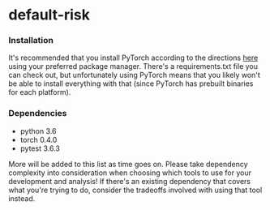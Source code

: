 # default-risk

### Installation
It's recommended that you install PyTorch according to the directions [here](https://pytorch.org/) using your preferred package manager.  There's a requirements.txt file you can check out, but unfortunately using PyTorch means that you likely won't be able to install everything with that (since PyTorch has prebuilt binaries for each platform).

### Dependencies

- python 3.6
- torch 0.4.0
- pytest 3.6.3

More will be added to this list as time goes on.  Please take dependency complexity into consideration when choosing which tools to use for your development and analysis! If there's an existing dependency that covers what you're trying to do, consider the tradeoffs involved with using that tool instead.
